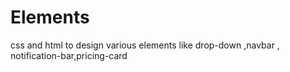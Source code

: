 # Elements
css and html to design various elements like drop-down ,navbar , notification-bar,pricing-card
